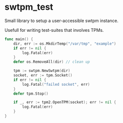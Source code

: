 swtpm_test
==========

Small library to setup a user-accessible swtpm instance.

Usefull for writing test-suites that involves TPMs.

```go
func main() {
	dir, err := os.MkdirTemp("/var/tmp", "example")
	if err != nil {
		log.Fatal(err)
	}
	defer os.RemoveAll(dir) // clean up

	tpm := swtpm.NewSwtpm(dir)
	socket, err := tpm.Socket()
	if err != nil {
		log.Fatal("failed socket", err)
	}
	defer tpm.Stop()

	if _, err := tpm2.OpenTPM(socket); err != nil {
		log.Fatal(err)
	}
}
```
